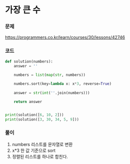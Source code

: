 가장 큰 수
=================================================================

### 문제
https://programmers.co.kr/learn/courses/30/lessons/42746

### 코드

``` python
def solution(numbers):
    answer = ''

    numbers = list(map(str, numbers))
    
    numbers.sort(key=lambda x: x*3, reverse=True)
    
    answer = str(int(''.join(numbers)))

    return answer


print(solution([6, 10, 2]))
print(solution([3, 30, 34, 5, 9]))
```
### 풀이

1. numbers 리스트를 문자열로 변환
2. x*3 한 값 기준으로 sort
3. 정렬된 리스트를 하나로 합친다.
